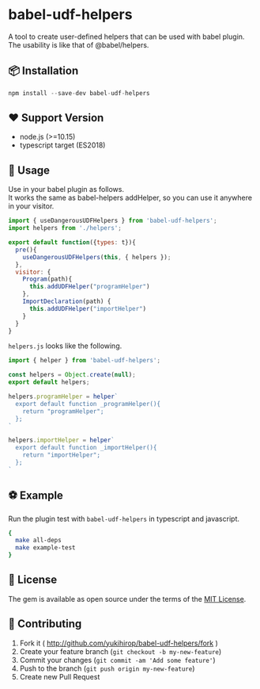 # babel-udf-helpers

A tool to create user-defined helpers that can be used with babel plugin.  
The usability is like that of @babel/helpers.  

## 📦 Installation

```js
npm install --save-dev babel-udf-helpers
```

## ❤️ Support Version

- node.js (>=10.15)
- typescript target (ES2018)

## 📖 Usage

Use in your babel plugin as follows.  
It works the same as babel-helpers addHelper, so you can use it anywhere in your visitor.  

```js
import { useDangerousUDFHelpers } from 'babel-udf-helpers';
import helpers from './helpers';

export default function({types: t}){
  pre(){
    useDangerousUDFHelpers(this, { helpers });
  },
  visitor: {
    Program(path){
      this.addUDFHelper("programHelper")
    },
    ImportDeclaration(path) {
      this.addUDFHelper("importHelper")
    }
  }
}
```

`helpers.js` looks like the following.

```js
import { helper } from 'babel-udf-helpers';

const helpers = Object.create(null);
export default helpers;

helpers.programHelper = helper`
  export default function _programHelper(){
    return "programHelper";
  };
`

helpers.importHelper = helper`
  export default function _importHelper(){
    return "importHelper";
  };
`
```

## ⚽ Example

Run the plugin test with `babel-udf-helpers` in typescript and javascript.

```bash
{
  make all-deps
  make example-test
}
```

## 📝 License

The gem is available as open source under the terms of the [MIT License](https://opensource.org/licenses/MIT).

## 🤝 Contributing

1. Fork it ( http://github.com/yukihirop/babel-udf-helpers/fork )
2. Create your feature branch (`git checkout -b my-new-feature`)
3. Commit your changes (`git commit -am 'Add some feature'`)
4. Push to the branch (`git push origin my-new-feature`)
5. Create new Pull Request
